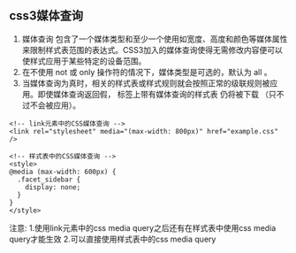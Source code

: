 ## css3媒体查询
1. 媒体查询 包含了一个媒体类型和至少一个使用如宽度、高度和颜色等媒体属性来限制样式表范围的表达式。CSS3加入的媒体查询使得无需修改内容便可以使样式应用于某些特定的设备范围。    
2. 在不使用 not 或 only 操作符的情况下，媒体类型是可选的，默认为 all 。  
3. 当媒体查询为真时，相关的样式表或样式规则就会按照正常的级联规则被应用。即使媒体查询返回假， <link> 标签上带有媒体查询的样式表 仍将被下载 （只不过不会被应用）。  
```
<!-- link元素中的CSS媒体查询 -->
<link rel="stylesheet" media="(max-width: 800px)" href="example.css" />

<!-- 样式表中的CSS媒体查询 -->
<style>
@media (max-width: 600px) {
  .facet_sidebar {
    display: none;
  }
}
</style>
```

注意:
1.使用link元素中的css media query之后还有在样式表中使用css media query才能生效
2.可以直接使用样式表中的css media query